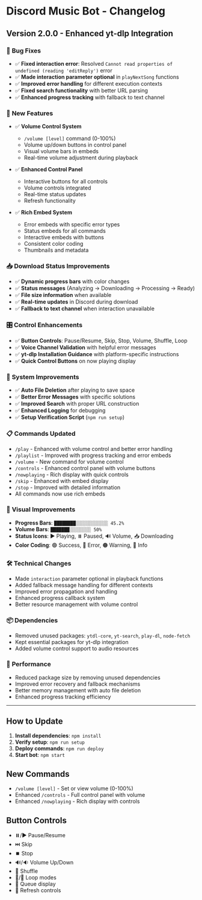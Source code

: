 # Discord Music Bot - Changelog

## Version 2.0.0 - Enhanced yt-dlp Integration

### 🔧 **Bug Fixes**
- ✅ **Fixed interaction error**: Resolved `Cannot read properties of undefined (reading 'editReply')` error
- ✅ **Made interaction parameter optional** in `playNextSong` functions
- ✅ **Improved error handling** for different execution contexts
- ✅ **Fixed search functionality** with better URL parsing
- ✅ **Enhanced progress tracking** with fallback to text channel

### 🎵 **New Features**
- ✅ **Volume Control System**
  - `/volume [level]` command (0-100%)
  - Volume up/down buttons in control panel
  - Visual volume bars in embeds
  - Real-time volume adjustment during playback

- ✅ **Enhanced Control Panel**
  - Interactive buttons for all controls
  - Volume controls integrated
  - Real-time status updates
  - Refresh functionality

- ✅ **Rich Embed System**
  - Error embeds with specific error types
  - Status embeds for all commands
  - Interactive embeds with buttons
  - Consistent color coding
  - Thumbnails and metadata

### 📥 **Download Status Improvements**
- ✅ **Dynamic progress bars** with color changes
- ✅ **Status messages** (Analyzing → Downloading → Processing → Ready)
- ✅ **File size information** when available
- ✅ **Real-time updates** in Discord during download
- ✅ **Fallback to text channel** when interaction unavailable

### 🎛️ **Control Enhancements**
- ✅ **Button Controls**: Pause/Resume, Skip, Stop, Volume, Shuffle, Loop
- ✅ **Voice Channel Validation** with helpful error messages
- ✅ **yt-dlp Installation Guidance** with platform-specific instructions
- ✅ **Quick Control Buttons** on now playing display

### 🔄 **System Improvements**
- ✅ **Auto File Deletion** after playing to save space
- ✅ **Better Error Messages** with specific solutions
- ✅ **Improved Search** with proper URL construction
- ✅ **Enhanced Logging** for debugging
- ✅ **Setup Verification Script** (`npm run setup`)

### 📋 **Commands Updated**
- `/play` - Enhanced with volume control and better error handling
- `/playlist` - Improved with progress tracking and error embeds
- `/volume` - New command for volume control
- `/controls` - Enhanced control panel with volume buttons
- `/nowplaying` - Rich display with quick controls
- `/skip` - Enhanced with embed display
- `/stop` - Improved with detailed information
- All commands now use rich embeds

### 🎨 **Visual Improvements**
- **Progress Bars**: `████████░░░░░░░░░░░░ 45.2%`
- **Volume Bars**: `███████░░░░░░░░ 50%`
- **Status Icons**: ▶️ Playing, ⏸️ Paused, 🔊 Volume, 📥 Downloading
- **Color Coding**: 🟢 Success, 🔴 Error, 🟠 Warning, 🔵 Info

### 🛠️ **Technical Changes**
- Made `interaction` parameter optional in playback functions
- Added fallback message handling for different contexts
- Improved error propagation and handling
- Enhanced progress callback system
- Better resource management with volume control

### 📦 **Dependencies**
- Removed unused packages: `ytdl-core`, `yt-search`, `play-dl`, `node-fetch`
- Kept essential packages for yt-dlp integration
- Added volume control support to audio resources

### 🚀 **Performance**
- Reduced package size by removing unused dependencies
- Improved error recovery and fallback mechanisms
- Better memory management with auto file deletion
- Enhanced progress tracking efficiency

---

## How to Update

1. **Install dependencies**: `npm install`
2. **Verify setup**: `npm run setup`
3. **Deploy commands**: `npm run deploy`
4. **Start bot**: `npm start`

## New Commands

- `/volume [level]` - Set or view volume (0-100%)
- Enhanced `/controls` - Full control panel with volume
- Enhanced `/nowplaying` - Rich display with controls

## Button Controls

- ⏸️/▶️ Pause/Resume
- ⏭️ Skip
- ⏹️ Stop
- 🔊/🔉 Volume Up/Down
- 🔀 Shuffle
- 🔁/🔂 Loop modes
- 📜 Queue display
- 🔄 Refresh controls